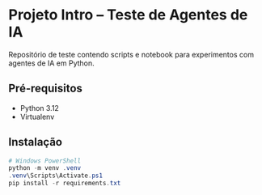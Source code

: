 # Projeto Intro – Teste de Agentes de IA

Repositório de teste contendo scripts e notebook para experimentos com agentes de IA em Python.

## Pré-requisitos

- Python 3.12  
- Virtualenv

## Instalação

```powershell
# Windows PowerShell
python -m venv .venv
.venv\Scripts\Activate.ps1
pip install -r requirements.txt
